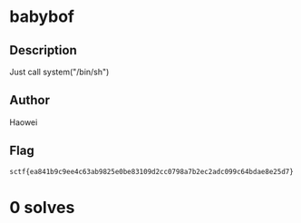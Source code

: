 # babybof

## Description

Just call system("/bin/sh")

## Author

Haowei

## Flag

`sctf{ea841b9c9ee4c63ab9825e0be83109d2cc0798a7b2ec2adc099c64bdae8e25d7}`

# 0 solves
